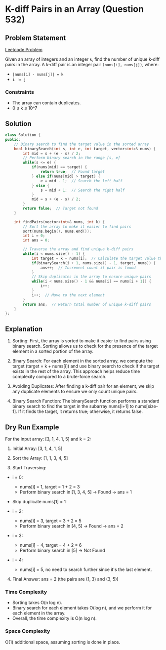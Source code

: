 # K-diff Pairs in an Array (Question 532)

## Problem Statement

[Leetcode Problem](https://leetcode.com/problems/k-diff-pairs-in-an-array/)

Given an array of integers and an integer `k`, find the number of unique k-diff pairs in the array. A k-diff pair is an integer pair `(nums[i], nums[j])`, where:

-   `|nums[i] - nums[j]| = k`
-   `i != j`

### Constraints

-   The array can contain duplicates.
-   0 ≤ k ≤ 10^7

## Solution

```cpp
class Solution {
public:
    // Binary search to find the target value in the sorted array
    bool binarySearch(int s, int e, int target, vector<int>& nums) {
        int mid = s + (e - s) / 2;
        // Perform binary search in the range [s, e]
        while(s <= e) {
            if(nums[mid] == target) {
                return true;  // Found target
            } else if(nums[mid] > target) {
                e = mid - 1;  // Search the left half
            } else {
                s = mid + 1;  // Search the right half
            }
            mid = s + (e - s) / 2;
        }
        return false;  // Target not found
    }

    int findPairs(vector<int>& nums, int k) {
        // Sort the array to make it easier to find pairs
        sort(nums.begin(), nums.end());
        int i = 0;
        int ans = 0;

        // Traverse the array and find unique k-diff pairs
        while(i < nums.size() - 1) {
            int target = k + nums[i];  // Calculate the target value that forms a k-diff pair
            if(binarySearch(i + 1, nums.size() - 1, target, nums)) {
                ans++;  // Increment count if pair is found
            }
            // Skip duplicates in the array to ensure unique pairs
            while(i < nums.size() - 1 && nums[i] == nums[i + 1]) {
                i++;
            }
            i++;  // Move to the next element
        }
        return ans;  // Return total number of unique k-diff pairs
    }
};
```

## Explanation

1. Sorting:
   First, the array is sorted to make it easier to find pairs using binary search. Sorting allows us to check for the presence of the target element in a sorted portion of the array.

2. Binary Search:
   For each element in the sorted array, we compute the target (target = k + nums[i]) and use binary search to check if the target exists in the rest of the array. This approach helps reduce time complexity compared to a brute-force search.

3. Avoiding Duplicates:
   After finding a k-diff pair for an element, we skip any duplicate elements to ensure we only count unique pairs.

4. Binary Search Function:
   The binarySearch function performs a standard binary search to find the target in the subarray nums[i+1] to nums[size-1]. If it finds the target, it returns true; otherwise, it returns false.

## Dry Run Example

For the input array: [3, 1, 4, 1, 5] and k = 2:

1. Initial Array:
   [3, 1, 4, 1, 5]

2. Sort the Array:
   [1, 1, 3, 4, 5]

3. Start Traversing:

-   i = 0:
    -   nums[i] = 1, target = 1 + 2 = 3
    -   Perform binary search in [1, 3, 4, 5] → Found → ans = 1
-   Skip duplicate nums[1] = 1

-   i = 2:

    -   nums[i] = 3, target = 3 + 2 = 5
    -   Perform binary search in [4, 5] → Found → ans = 2

-   i = 3:

    -   nums[i] = 4, target = 4 + 2 = 6
    -   Perform binary search in [5] → Not Found

-   i = 4:

    -   nums[i] = 5, no need to search further since it's the last element.

4. Final Answer:
   ans = 2 (the pairs are (1, 3) and (3, 5))

### Time Complexity

-   Sorting takes O(n log n).
-   Binary search for each element takes O(log n), and we perform it for each element in the array.
-   Overall, the time complexity is O(n log n).

### Space Complexity

O(1) additional space, assuming sorting is done in place.
